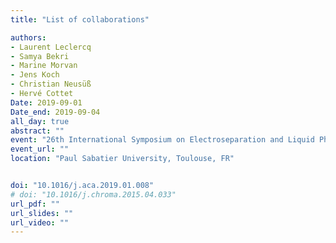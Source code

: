 ```yaml
---
title: "List of collaborations"

authors:
- Laurent Leclercq
- Samya Bekri
- Marine Morvan
- Jens Koch
- Christian Neusüß
- Hervé Cottet
Date: 2019-09-01
Date_end: 2019-09-04
all_day: true
abstract: ""
event: "26th International Symposium on Electroseparation and Liquid Phase-Separation Techniques (ITP 2019)"
event_url: ""
location: "Paul Sabatier University, Toulouse, FR"


doi: "10.1016/j.aca.2019.01.008"
# doi: "10.1016/j.chroma.2015.04.033"
url_pdf: ""
url_slides: ""
url_video: ""
---
```

